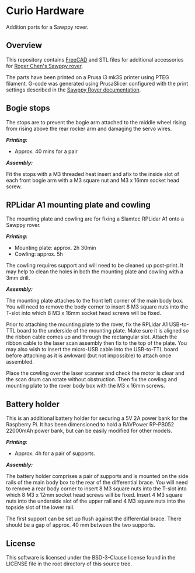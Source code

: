 # Curio Hardware

Addition parts for a Sawppy rover.

## Overview

This repository contains [FreeCAD](https://www.freecadweb.org/) and
STL files for additional accessories for
[Roger Chen's Sawppy rover](https://github.com/Roger-random/Sawppy_Rover).

The parts have been printed on a Prusa i3 mk3S printer using PTEG
filament. G-code was generated using PrusaSlicer configured with the
print settings described in the
[Sawppy Rover documentation](https://github.com/Roger-random/Sawppy_Rover/blob/master/docs/Print%20Overview.md).

## Bogie stops

The stops are to prevent the bogie arm attached to the middle wheel
rising from rising above the rear rocker arm and damaging the
servo wires.

***Printing:***

- Approx. 40 mins for a pair

***Assembly:***

Fit the stops with a M3 threaded heat insert and afix to the inside
slot of each front bogie arm with a M3 square nut and M3 x 16mm socket
head screw.

## RPLidar A1 mounting plate and cowling

The mounting plate and cowling are for fixing a Slamtec RPLidar A1
onto a Sawppy rover.

***Printing:***

- Mounting plate: approx. 2h 30min
- Cowling: approx. 5h

The cowling requires support and will need to be cleaned up post-print.
It may help to clean the holes in both the mounting plate and cowling
with a 3mm drill.

***Assembly:***

The mounting plate attaches to the front left corner of the main
body box. You will need to remove the body corner to insert
8 M3 square nuts into the T-slot into which
8 M3 x 16mm socket head screws will be fixed.

Prior to attaching the mounting plate to the rover, fix the
RPLidar A1 USB-to-TTL board to the underside of the
mounting plate. Make sure it is aligned so the ribbon cable comes up
and through the rectangular slot. Attach the ribbon cable to the
laser scan assembly then fix to the top of the plate. You may also
wish to insert the micro-USB cable into the USB-to-TTL board before
attaching as it is awkward (but not impossible)
to attach once assembled.

Place the cowling over the laser scanner and check the motor is clear
and the scan drum can rotate without obstruction. Then fix the
cowling and mounting plate to the rover body box with the
M3 x 16mm screws.

## Battery holder

This is an additional battery holder for securing a 5V 2A power bank
for the Raspberry Pi. It has been dimensioned to hold a
RAVPower RP-PB052 22000mAh power bank, but can be easily modified
for other models.

***Printing:***

- Approx. 4h for a pair of supports.

***Assembly:***

The battery holder comprises a pair of supports and is mounted on the
side rails of the main body box to the rear of the differential brace.
You will need to remove a rear body corner to insert 8 M3 square nuts
into the T-slot into which 8 M3 x 12mm socket head screws will be fixed.
Insert 4 M3 square nuts into the underside slot of the upper rail and
4 M3 square nuts into the topside slot of the lower rail.

The first support can be set up flush against the differential brace.
There should be a gap of approx. 40 mm between the two supports.  

## License

This software is licensed under the BSD-3-Clause license found in
the LICENSE file in the root directory of this source tree.
